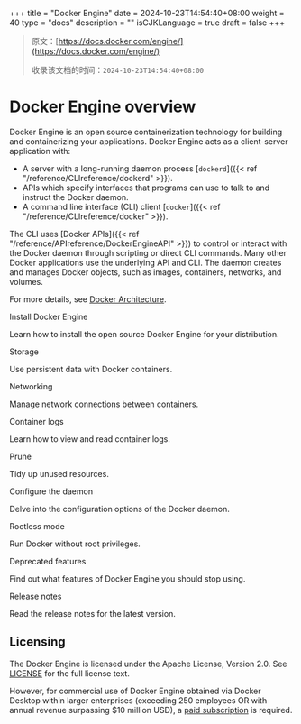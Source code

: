 +++
title = "Docker Engine"
date = 2024-10-23T14:54:40+08:00
weight = 40
type = "docs"
description = ""
isCJKLanguage = true
draft = false
+++

> 原文：[https://docs.docker.com/engine/](https://docs.docker.com/engine/)
>
> 收录该文档的时间：`2024-10-23T14:54:40+08:00`

# Docker Engine overview

Docker Engine is an open source containerization technology for building and containerizing your applications. Docker Engine acts as a client-server application with:

- A server with a long-running daemon process [`dockerd`]({{< ref "/reference/CLIreference/dockerd" >}}).
- APIs which specify interfaces that programs can use to talk to and instruct the Docker daemon.
- A command line interface (CLI) client [`docker`]({{< ref "/reference/CLIreference/docker" >}}).

The CLI uses [Docker APIs]({{< ref "/reference/APIreference/DockerEngineAPI" >}}) to control or interact with the Docker daemon through scripting or direct CLI commands. Many other Docker applications use the underlying API and CLI. The daemon creates and manages Docker objects, such as images, containers, networks, and volumes.

For more details, see [Docker Architecture](https://docs.docker.com/get-started/docker-overview/#docker-architecture).



Install Docker Engine

Learn how to install the open source Docker Engine for your distribution.



Storage

Use persistent data with Docker containers.



Networking

Manage network connections between containers.



Container logs

Learn how to view and read container logs.



Prune

Tidy up unused resources.



Configure the daemon

Delve into the configuration options of the Docker daemon.



Rootless mode

Run Docker without root privileges.



Deprecated features

Find out what features of Docker Engine you should stop using.



Release notes

Read the release notes for the latest version.

## Licensing

The Docker Engine is licensed under the Apache License, Version 2.0. See [LICENSE](https://github.com/moby/moby/blob/master/LICENSE) for the full license text.

However, for commercial use of Docker Engine obtained via Docker Desktop within larger enterprises (exceeding 250 employees OR with annual revenue surpassing $10 million USD), a [paid subscription](https://www.docker.com/pricing/) is required.
